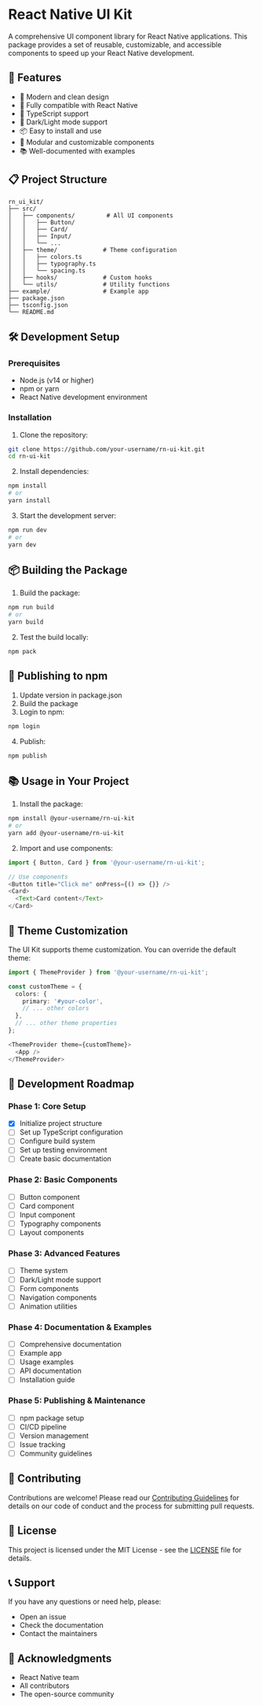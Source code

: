 # React Native UI Kit

A comprehensive UI component library for React Native applications. This package provides a set of reusable, customizable, and accessible components to speed up your React Native development.

## 🚀 Features

- 🎨 Modern and clean design
- 📱 Fully compatible with React Native
- 🎯 TypeScript support
- 🌙 Dark/Light mode support
- 📦 Easy to install and use
- 🧩 Modular and customizable components
- 📚 Well-documented with examples

## 📋 Project Structure

```
rn_ui_kit/
├── src/
│   ├── components/         # All UI components
│   │   ├── Button/
│   │   ├── Card/
│   │   ├── Input/
│   │   └── ...
│   ├── theme/             # Theme configuration
│   │   ├── colors.ts
│   │   ├── typography.ts
│   │   └── spacing.ts
│   ├── hooks/             # Custom hooks
│   └── utils/             # Utility functions
├── example/               # Example app
├── package.json
├── tsconfig.json
└── README.md
```

## 🛠️ Development Setup

### Prerequisites

- Node.js (v14 or higher)
- npm or yarn
- React Native development environment

### Installation

1. Clone the repository:
```bash
git clone https://github.com/your-username/rn-ui-kit.git
cd rn-ui-kit
```

2. Install dependencies:
```bash
npm install
# or
yarn install
```

3. Start the development server:
```bash
npm run dev
# or
yarn dev
```

## 📦 Building the Package

1. Build the package:
```bash
npm run build
# or
yarn build
```

2. Test the build locally:
```bash
npm pack
```

## 🚀 Publishing to npm

1. Update version in package.json
2. Build the package
3. Login to npm:
```bash
npm login
```

4. Publish:
```bash
npm publish
```

## 📚 Usage in Your Project

1. Install the package:
```bash
npm install @your-username/rn-ui-kit
# or
yarn add @your-username/rn-ui-kit
```

2. Import and use components:
```typescript
import { Button, Card } from '@your-username/rn-ui-kit';

// Use components
<Button title="Click me" onPress={() => {}} />
<Card>
  <Text>Card content</Text>
</Card>
```

## 🎨 Theme Customization

The UI Kit supports theme customization. You can override the default theme:

```typescript
import { ThemeProvider } from '@your-username/rn-ui-kit';

const customTheme = {
  colors: {
    primary: '#your-color',
    // ... other colors
  },
  // ... other theme properties
};

<ThemeProvider theme={customTheme}>
  <App />
</ThemeProvider>
```

## 📝 Development Roadmap

### Phase 1: Core Setup
- [x] Initialize project structure
- [ ] Set up TypeScript configuration
- [ ] Configure build system
- [ ] Set up testing environment
- [ ] Create basic documentation

### Phase 2: Basic Components
- [ ] Button component
- [ ] Card component
- [ ] Input component
- [ ] Typography components
- [ ] Layout components

### Phase 3: Advanced Features
- [ ] Theme system
- [ ] Dark/Light mode support
- [ ] Form components
- [ ] Navigation components
- [ ] Animation utilities

### Phase 4: Documentation & Examples
- [ ] Comprehensive documentation
- [ ] Example app
- [ ] Usage examples
- [ ] API documentation
- [ ] Installation guide

### Phase 5: Publishing & Maintenance
- [ ] npm package setup
- [ ] CI/CD pipeline
- [ ] Version management
- [ ] Issue tracking
- [ ] Community guidelines

## 🤝 Contributing

Contributions are welcome! Please read our [Contributing Guidelines](CONTRIBUTING.md) for details on our code of conduct and the process for submitting pull requests.

## 📄 License

This project is licensed under the MIT License - see the [LICENSE](LICENSE) file for details.

## 📞 Support

If you have any questions or need help, please:
- Open an issue
- Check the documentation
- Contact the maintainers

## 🙏 Acknowledgments

- React Native team
- All contributors
- The open-source community 